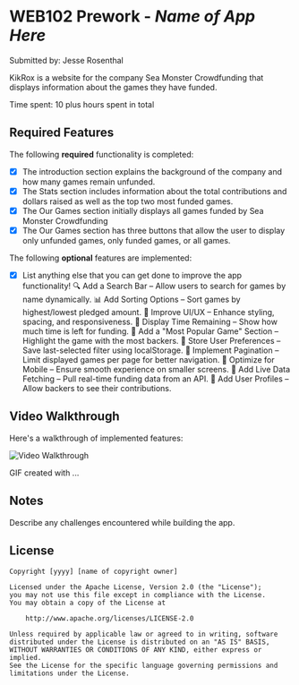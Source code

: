 # WEB102 Prework - *Name of App Here*

Submitted by: Jesse Rosenthal

KikRox is a website for the company Sea Monster Crowdfunding that displays information about the games they have funded.

Time spent: 10 plus hours spent in total

## Required Features

The following **required** functionality is completed:

* [X] The introduction section explains the background of the company and how many games remain unfunded.
* [X] The Stats section includes information about the total contributions and dollars raised as well as the top two most funded games.
* [X] The Our Games section initially displays all games funded by Sea Monster Crowdfunding
* [X] The Our Games section has three buttons that allow the user to display only unfunded games, only funded games, or all games.

The following **optional** features are implemented:

* [X] List anything else that you can get done to improve the app functionality!
🔍 Add a Search Bar – Allow users to search for games by name dynamically.
📊 Add Sorting Options – Sort games by highest/lowest pledged amount.
🎨 Improve UI/UX – Enhance styling, spacing, and responsiveness.
📅 Display Time Remaining – Show how much time is left for funding.
📢 Add a "Most Popular Game" Section – Highlight the game with the most backers.
💾 Store User Preferences – Save last-selected filter using localStorage.
🎯 Implement Pagination – Limit displayed games per page for better navigation.
📱 Optimize for Mobile – Ensure smooth experience on smaller screens.
📡 Add Live Data Fetching – Pull real-time funding data from an API.
👥 Add User Profiles – Allow backers to see their contributions.
## Video Walkthrough

Here's a walkthrough of implemented features:

<img src='http://i.imgur.com/link/to/your/gif/file.gif' title='Video Walkthrough' width='' alt='Video Walkthrough' />

<!-- Replace this with whatever GIF tool you used! -->
GIF created with ...  
<!-- Recommended tools:
[Kap](https://getkap.co/) for macOS
[ScreenToGif](https://www.screentogif.com/) for Windows
[peek](https://github.com/phw/peek) for Linux. -->

## Notes

Describe any challenges encountered while building the app.

## License

    Copyright [yyyy] [name of copyright owner]

    Licensed under the Apache License, Version 2.0 (the "License");
    you may not use this file except in compliance with the License.
    You may obtain a copy of the License at

        http://www.apache.org/licenses/LICENSE-2.0

    Unless required by applicable law or agreed to in writing, software
    distributed under the License is distributed on an "AS IS" BASIS,
    WITHOUT WARRANTIES OR CONDITIONS OF ANY KIND, either express or implied.
    See the License for the specific language governing permissions and
    limitations under the License.
